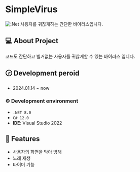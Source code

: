 # SimpleVirus
![.Net](https://img.shields.io/badge/.NET-5C2D91?style=flat&logo=.net&logoColor=white)
사용자를 귀찮게하는 간단한 바이러스입니다.

## 💻 About Project
코드도 간단하고 별거없는 사용자를 귀찮게할 수 있는 바이러스 입니다.
<br>

## 🕝 Development peroid
* 2024.01.14 ~ now

### ⚙️ Development environment
* `.NET 8.0`
* `C# 12.0`
* **IDE**: Visual Studio 2022

## 📌 Features
* 사용자의 화면을 막아 방해
* 노래 재생
* 타이머 기능
